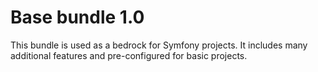 # Base bundle 1.0

This bundle is used as a bedrock for Symfony projects. It includes many additional features and pre-configured for basic projects.
